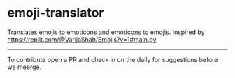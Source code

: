 # emoji-translator
Translates emojis to emoticons and emoticons to emojis.  Inspired by https://replit.com/@VarijaShah/Emojis?v=1#main.py

___

To contribute open a PR and check in on the daily for suggestions before we meerge.
